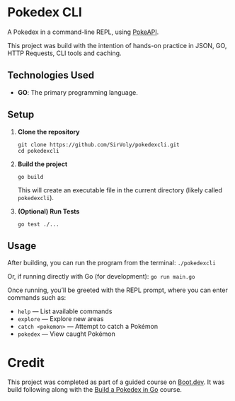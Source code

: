 # Pokedex CLI

A Pokedex in a command-line REPL, using [PokeAPI](https://pokeapi.co).

This project was build with the intention of hands-on practice in JSON, GO, HTTP Requests, CLI tools and caching.

## Technologies Used

*   **GO**: The primary programming language.

## Setup

1. **Clone the repository**
    ```
    git clone https://github.com/SirVoly/pokedexcli.git
    cd pokedexcli
    ```

2. **Build the project**
    ```
    go build
    ```

   This will create an executable file in the current directory (likely called `pokedexcli`).

3. **(Optional) Run Tests**
    ```
    go test ./...
    ```

## Usage

After building, you can run the program from the terminal:
    ```
    ./pokedexcli
    ```

Or, if running directly with Go (for development):
    ```
    go run main.go
    ```

Once running, you’ll be greeted with the REPL prompt, where you can enter commands such as:
- `help` — List available commands
- `explore` — Explore new areas
- `catch <pokemon>` — Attempt to catch a Pokémon
- `pokedex` — View caught Pokémon

# Credit
This project was completed as part of a guided course on [Boot.dev](https://www.boot.dev).
It was build following along with the [Build a Pokedex in Go](https://www.boot.dev/courses/build-pokedex-cli-golang) course.